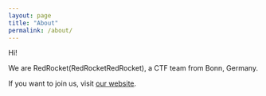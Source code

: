 ```yaml
---
layout: page
title: "About"
permalink: /about/
---
```


Hi! 

We are RedRocket(RedRocketRedRocket), a CTF team from Bonn, Germany.

If you want to join us, visit [our website](http://redrocket.club).
